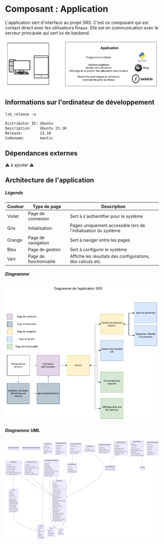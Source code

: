 # Composant : Application

L'application sert d'interface au projet SRS. C'est ce composant qui est contact direct avec les utilisateurs finaux. Elle est en communication avec le serveur principale qui sert lui de backend.


![](../ressources/diagrams/application.png)

## Informations sur l'ordinateur de développement
`lsb_release -a `
```
Distributor ID: Ubuntu
Description:    Ubuntu 23.10
Release:        23.10
Codename:       mantic
```

## Dépendances externes

⚠️ à ajouter ⚠️

## Architecture de l'application

##### Légende
| Couleur | Type de page            | Description                                            |
|---------|-------------------------|--------------------------------------------------------|
| Violet  | Page de connexion       | Sert à s'authentifier pour le système                   |
| Gris    | Initialisation          | Pages uniquement accessible lors de l'initialisation du système |
| Orange  | Page de navigation      | Sert à naviger entre les pages                          |
| Bleu    | Page de gestion         | Sert à configurer le système                            |
| Vert    | Page de fonctionnalité  | Affiche les résultats des configurations, des calculs etc.                |

##### Diagramme

![Architercture de l'application](../ressources/diagrams/application.jpg)

##### Diagramme UML

![Architercture de l'application](../ressources/diagrams/applicationuml.png)




